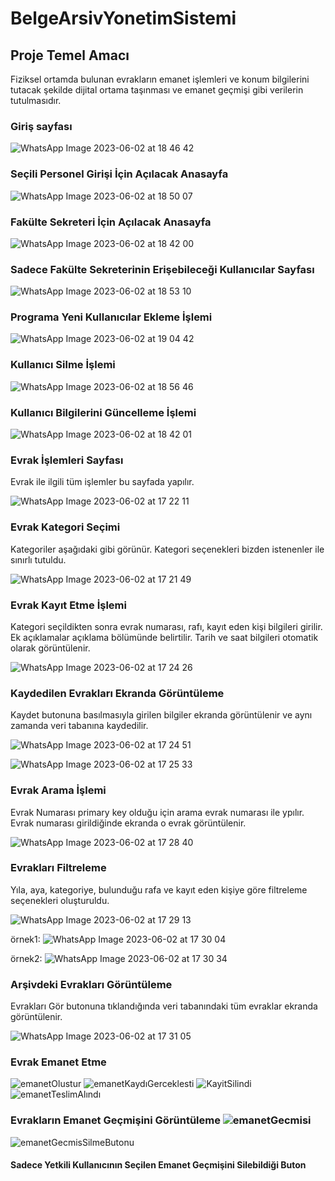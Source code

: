 # BelgeArsivYonetimSistemi

## Proje Temel Amacı
Fiziksel ortamda bulunan evrakların emanet işlemleri ve konum bilgilerini tutacak şekilde dijital ortama taşınması ve
emanet geçmişi gibi verilerin tutulmasıdır.


### Giriş sayfası

![WhatsApp Image 2023-06-02 at 18 46 42](https://github.com/yaseminyucel/BelgeArsivYonetimSistemi/assets/102298287/905f613b-bc36-4325-9286-5c1c141e59bd)

### Seçili Personel Girişi İçin Açılacak Anasayfa

![WhatsApp Image 2023-06-02 at 18 50 07](https://github.com/yaseminyucel/BelgeArsivYonetimSistemi/assets/102298287/7edeeacf-e291-43dd-8670-4c31d2bc0200)

### Fakülte Sekreteri İçin Açılacak Anasayfa

![WhatsApp Image 2023-06-02 at 18 42 00](https://github.com/yaseminyucel/BelgeArsivYonetimSistemi/assets/102298287/1fe2227b-d05e-4fcc-9639-6f7ed62cd6e1)


### Sadece Fakülte Sekreterinin Erişebileceği Kullanıcılar Sayfası
![WhatsApp Image 2023-06-02 at 18 53 10](https://github.com/yaseminyucel/BelgeArsivYonetimSistemi/assets/102298287/f1e1eded-3fd2-4fce-9787-3084eb012470)

### Programa Yeni Kullanıcılar Ekleme İşlemi
![WhatsApp Image 2023-06-02 at 19 04 42](https://github.com/yaseminyucel/BelgeArsivYonetimSistemi/assets/102298287/a7ea358b-d25a-4f42-a4da-083b1569224d)


### Kullanıcı Silme İşlemi

![WhatsApp Image 2023-06-02 at 18 56 46](https://github.com/yaseminyucel/BelgeArsivYonetimSistemi/assets/102298287/a3b80bd3-4468-4b26-a1ff-91bcbfb9bdfb)


### Kullanıcı Bilgilerini Güncelleme İşlemi


![WhatsApp Image 2023-06-02 at 18 42 01](https://github.com/yaseminyucel/BelgeArsivYonetimSistemi/assets/102298287/289e2656-abbc-40d2-b940-32b4b44b358c)


### Evrak İşlemleri Sayfası
   Evrak ile ilgili tüm işlemler bu sayfada yapılır.

![WhatsApp Image 2023-06-02 at 17 22 11](https://github.com/yaseminyucel/BelgeArsivYonetimSistemi/assets/102291607/6663c6e9-2291-4700-baf8-8a8f259f141b)

### Evrak Kategori Seçimi
  Kategoriler aşağıdaki gibi görünür. Kategori seçenekleri bizden istenenler ile sınırlı tutuldu. 

![WhatsApp Image 2023-06-02 at 17 21 49](https://github.com/yaseminyucel/BelgeArsivYonetimSistemi/assets/102291607/f904a877-25ab-4c3c-9b6c-34f37e7f0f49)

### Evrak Kayıt Etme İşlemi
  Kategori seçildikten sonra evrak numarası, rafı, kayıt eden kişi bilgileri girilir. Ek açıklamalar açıklama bölümünde belirtilir. Tarih ve saat bilgileri otomatik olarak görüntülenir.

![WhatsApp Image 2023-06-02 at 17 24 26](https://github.com/yaseminyucel/BelgeArsivYonetimSistemi/assets/102291607/4074ec91-e466-4280-9796-4bd8c38d72e8)

### Kaydedilen Evrakları Ekranda Görüntüleme
  Kaydet butonuna basılmasıyla girilen bilgiler ekranda görüntülenir ve aynı zamanda veri tabanına kaydedilir.
  
![WhatsApp Image 2023-06-02 at 17 24 51](https://github.com/yaseminyucel/BelgeArsivYonetimSistemi/assets/102291607/6a24e406-cbf8-44a2-ace5-960198a51134)

![WhatsApp Image 2023-06-02 at 17 25 33](https://github.com/yaseminyucel/BelgeArsivYonetimSistemi/assets/102291607/c7ce0d07-4953-432f-b86b-6cffe1f0f8df)

### Evrak Arama İşlemi
  Evrak Numarası primary key olduğu için arama evrak numarası ile ypılır. Evrak numarası girildiğinde ekranda o evrak görüntülenir.

![WhatsApp Image 2023-06-02 at 17 28 40](https://github.com/yaseminyucel/BelgeArsivYonetimSistemi/assets/102291607/51bcaa09-3b28-4973-ac91-7ee59391f583)

### Evrakları Filtreleme
  Yıla, aya, kategoriye, bulunduğu rafa ve kayıt eden kişiye göre filtreleme seçenekleri oluşturuldu.

![WhatsApp Image 2023-06-02 at 17 29 13](https://github.com/yaseminyucel/BelgeArsivYonetimSistemi/assets/102291607/b74c80be-71a8-47c4-a9d0-25e5d4d9796c)

örnek1:
![WhatsApp Image 2023-06-02 at 17 30 04](https://github.com/yaseminyucel/BelgeArsivYonetimSistemi/assets/102291607/6c443cc5-a791-406e-91f7-36a767dc8e36)

örnek2:
![WhatsApp Image 2023-06-02 at 17 30 34](https://github.com/yaseminyucel/BelgeArsivYonetimSistemi/assets/102291607/d702aaed-7596-45f4-80a1-c2f932290b2a)

### Arşivdeki Evrakları Görüntüleme 
  Evrakları Gör butonuna tıklandığında veri tabanındaki tüm evraklar ekranda görüntülenir.
  
![WhatsApp Image 2023-06-02 at 17 31 05](https://github.com/yaseminyucel/BelgeArsivYonetimSistemi/assets/102291607/ec96f46d-5289-4e28-97d9-6d6e07bc514e)


### Evrak Emanet Etme 

![emanetOlustur](https://github.com/yaseminyucel/BelgeArsivYonetimSistemi/assets/109875607/9751fc10-a482-4239-926d-4c79c87ca66e)
![emanetKaydıGerceklesti](https://github.com/yaseminyucel/BelgeArsivYonetimSistemi/assets/109875607/557db171-8a17-4aca-a396-617e3495526a)
![KayitSilindi](https://github.com/yaseminyucel/BelgeArsivYonetimSistemi/assets/109875607/cbb6da56-1f60-4749-9f41-b1bcf57a527c)
![emanetTeslimAlındı](https://github.com/yaseminyucel/BelgeArsivYonetimSistemi/assets/109875607/f8dbf114-2641-4d47-b92a-24e5ab357e78)


### Evrakların Emanet Geçmişini Görüntüleme ![emanetGecmisi](https://github.com/yaseminyucel/BelgeArsivYonetimSistemi/assets/109875607/150c4cc7-d868-4112-8178-518366644e2a)
![emanetGecmisSilmeButonu](https://github.com/yaseminyucel/BelgeArsivYonetimSistemi/assets/109875607/3b2a1310-091f-417d-b0d3-535badfa137a)

#### Sadece Yetkili Kullanıcının Seçilen Emanet Geçmişini Silebildiği Buton





